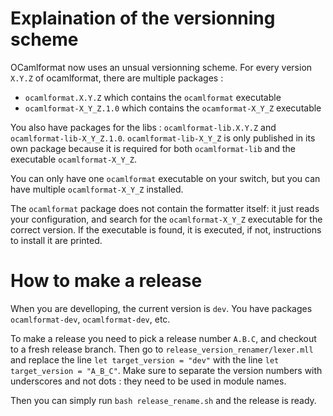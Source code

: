 # Explaination of the versionning scheme

OCamlformat now uses an unsual versionning scheme. For every version `X.Y.Z` of
ocamlformat, there are multiple packages :

- `ocamlformat.X.Y.Z` which contains the `ocamlformat` executable
- `ocamlformat-X_Y_Z.1.0` which contains the `ocamformat-X_Y_Z` executable

You also have packages for the libs : `ocamlformat-lib.X.Y.Z` and
`ocamlformat-lib-X_Y_Z.1.0`. `ocamlformat-lib-X_Y_Z` is only published in its
own package because it is required for both `ocamlformat-lib` and the executable
`ocamlformat-X_Y_Z`.

You can only have one `ocamlformat` executable on your switch, but you can have
multiple `ocamlformat-X_Y_Z` installed.

The `ocamlformat` package does not contain the formatter itself: it just reads
your configuration, and search for the `ocamlformat-X_Y_Z` executable for the
correct version. If the executable is found, it is executed, if not,
instructions to install it are printed.

# How to make a release

When you are develloping, the current version is `dev`. You have packages
`ocamlformat-dev`, `ocamlformat-dev`, etc.

To make a release you need to pick a release number `A.B.C`, and checkout to a
fresh release branch. Then go to `release_version_renamer/lexer.mll` and replace
the line `let target_version = "dev"` with the line `let target_version =
"A_B_C"`. Make sure to separate the version numbers with underscores and not
dots : they need to be used in module names.

Then you can simply run `bash release_rename.sh` and the release is ready.
